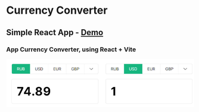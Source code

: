 # Currency Converter

## Simple React App - [Demo](https://mve-react-currency-converter.vercel.app/)

### App Currency Converter, using React + Vite

![CurrencyConverter](screenshot/currencyconverter.png 'CurrencyConverter')
